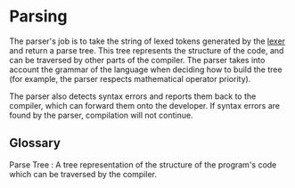 # Parsing

The parser's job is to take the string of lexed tokens generated by the [lexer](Lexing.md) and return
a parse tree. This tree represents the structure of the code, and can be traversed by other parts of 
the compiler. The parser takes into account the grammar of the language when deciding how to build the 
tree (for example, the parser respects mathematical operator priority). 

The parser also detects syntax errors and reports them back to the compiler, which can forward them
onto the developer. If syntax errors are found by the parser, compilation will not continue.

## Glossary

Parse Tree
: A tree representation of the structure of the program's code which can be traversed by the compiler.

